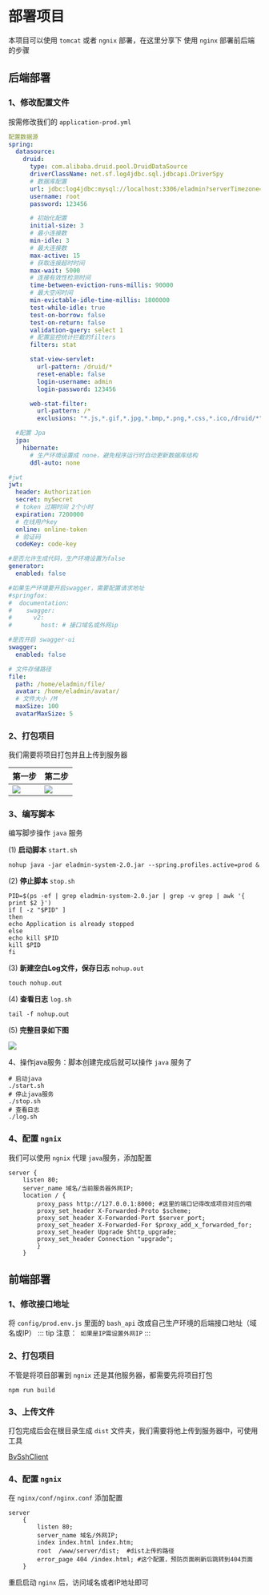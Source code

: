 # 部署项目
本项目可以使用 `tomcat` 或者 `ngnix` 部署，在这里分享下 使用 `nginx` 部署前后端的步骤

## 后端部署

### 1、修改配置文件

按需修改我们的 ```application-prod.yml```
```yml
配置数据源
spring:
  datasource:
    druid:
      type: com.alibaba.druid.pool.DruidDataSource
      driverClassName: net.sf.log4jdbc.sql.jdbcapi.DriverSpy
      # 数据库配置
      url: jdbc:log4jdbc:mysql://localhost:3306/eladmin?serverTimezone=Asia/Shanghai&characterEncoding=utf8&useSSL=false
      username: root
      password: 123456

      # 初始化配置
      initial-size: 3
      # 最小连接数
      min-idle: 3
      # 最大连接数
      max-active: 15
      # 获取连接超时时间
      max-wait: 5000
      # 连接有效性检测时间
      time-between-eviction-runs-millis: 90000
      # 最大空闲时间
      min-evictable-idle-time-millis: 1800000
      test-while-idle: true
      test-on-borrow: false
      test-on-return: false
      validation-query: select 1
      # 配置监控统计拦截的filters
      filters: stat

      stat-view-servlet:
        url-pattern: /druid/*
        reset-enable: false
        login-username: admin
        login-password: 123456

      web-stat-filter:
        url-pattern: /*
        exclusions: "*.js,*.gif,*.jpg,*.bmp,*.png,*.css,*.ico,/druid/*"

  #配置 Jpa
  jpa:
    hibernate:
      # 生产环境设置成 none，避免程序运行时自动更新数据库结构
      ddl-auto: none

#jwt
jwt:
  header: Authorization
  secret: mySecret
  # token 过期时间 2个小时
  expiration: 7200000
  # 在线用户key
  online: online-token
  # 验证码
  codeKey: code-key

#是否允许生成代码，生产环境设置为false
generator:
  enabled: false

#如果生产环境要开启swagger，需要配置请求地址
#springfox:
#  documentation:
#    swagger:
#      v2:
#        host: # 接口域名或外网ip

#是否开启 swagger-ui
swagger:
  enabled: false

# 文件存储路径
file:
  path: /home/eladmin/file/
  avatar: /home/eladmin/avatar/
  # 文件大小 /M
  maxSize: 100
  avatarMaxSize: 5
```
### 2、打包项目

我们需要将项目打包并且上传到服务器

|   第一步  |   第二步  |
|--- | --- |
|  ![](https://i.loli.net/2019/03/28/5c9c95c835dd0.png)   |  ![](https://i.loli.net/2019/05/27/5ceb944760b4d75134.png)   |

### 3、编写脚本

编写脚步操作 ```java``` 服务

(1) **启动脚本** ```start.sh ```<br>
```
nohup java -jar eladmin-system-2.0.jar --spring.profiles.active=prod &
```
(2) **停止脚本** ```stop.sh ``` <br>
```
PID=$(ps -ef | grep eladmin-system-2.0.jar | grep -v grep | awk '{ print $2 }')
if [ -z "$PID" ]
then
echo Application is already stopped
else
echo kill $PID
kill $PID
fi
```
(3) **新建空白Log文件，保存日志** ```nohup.out```
```
touch nohup.out
```
(4) **查看日志** ```log.sh```
```
tail -f nohup.out
```
(5) **完整目录如下图**

![](https://i.loli.net/2019/05/27/5ceb96766a44494697.png)

4、操作java服务：脚本创建完成后就可以操作 ```java``` 服务了
```
# 启动java
./start.sh
# 停止java服务
./stop.sh
# 查看日志
./log.sh
```
### 4、配置 ```ngnix```

我们可以使用 ```ngnix``` 代理 ```java```服务，添加配置
```
server {
    listen 80;
    server_name 域名/当前服务器外网IP;
    location / {
        proxy_pass http://127.0.0.1:8000; #这里的端口记得改成项目对应的哦
        proxy_set_header X-Forwarded-Proto $scheme;
        proxy_set_header X-Forwarded-Port $server_port;
        proxy_set_header X-Forwarded-For $proxy_add_x_forwarded_for;
        proxy_set_header Upgrade $http_upgrade;
        proxy_set_header Connection "upgrade";
        }
    }
```
## 前端部署
### 1、修改接口地址
将 ```config/prod.env.js``` 里面的 ```bash_api``` 改成自己生产环境的后端接口地址（域名或IP）
::: tip
注意：``` 如果是IP需设置外网IP```
:::
### 2、打包项目
不管是将项目部署到 ```ngnix``` 还是其他服务器，都需要先将项目打包
 ```
 npm run build
```
### 3、上传文件
打包完成后会在根目录生成 ```dist``` 文件夹，我们需要将他上传到服务器中，可使用工具 

[BvSshClient](https://www.lanzous.com/i3fbbgb)

### 4、配置 ```ngnix```
在 ```nginx/conf/nginx.conf```  添加配置
``` 
server
    {
        listen 80;
        server_name 域名/外网IP;
        index index.html index.htm;
        root  /www/server/dist;  #dist上传的路径
        error_page 404 /index.html; #这个配置，预防页面刷新后跳转到404页面
    } 
```
重启启动 ```nginx``` 后，访问域名或者IP地址即可
